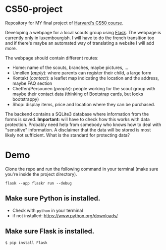 # CS50-project
Repository for MY final project of [Harvard's CS50 course](https://pll.harvard.edu/course/cs50-introduction-computer-science).

Developing a webpage for a local scouts group using [Flask](https://flask.palletsprojects.com/en/3.0.x/). The webpage is currently only in luxembourgish. I will have to do the french transltion too and if there's maybe an automated way of translating a website I will add more.

The webpage should contain different routes: 
-   Home: name of the scouts, branches, maybe pictures, ...
-   Umellen (*apply*): where parents can register their child, a large form
-   Kontakt (*contact*): a leaflet map indicating the location and the address, maybe FAQ section
-   Cheffen/Persounen (*people*): people working for the scout group with maybe their contact data (thinking of Bootstrap cards, but looks bootstrappy)
-   Shop: display items, price and location where they can be purchased.

The backend contains a SQLite3 database where information from the forms is saved. **Important:** will have to check how this works with data protection. Probably need help from somebody who knows how to deal with "sensitive" information. A disclaimer that the data will be stored is most likely not sufficient. What is the standard for protecting data?

# Demo
Clone the repo and run the following command in your terminal (make sure you're inside the project directory).

`flask --app flaskr run --debug`

## Make sure Python is installed.

-   Check with `python` in your terminal
-   if not installed: <https://www.python.org/downloads/>

## Make sure Flask is installed.
`$ pip install Flask`




